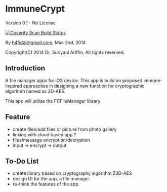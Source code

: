 ImmuneCrypt
===========
Version 0.1 - No License

<a href="https://scan.coverity.com/projects/3363">
  <img alt="Coverity Scan Build Status"
       src="https://scan.coverity.com/projects/3363/badge.svg"/>
</a>

By h4fidzi@gmail.com, Mac 2nd, 2014

Copyright(C) 2014 Dr. Suriyani Ariffin. All rights reserved.

Introduction
------------
A file manager apps for iOS device. This app is build on proposed immune-inspired approaches in designing a new function for cryptographic algorithm named as 3D-AES.

This app will utilize the FCFileManager library.

Feature
-------
- create files/add files or picture from photo gallery
- linking with cloud based app ?
- files/message encryption/decryption
- input -> encrypt -> output


To-Do List
----------
- create library based on cryptography algorithm Z3D-AES
- design UI for the app, a file manager.
- re-think the features of the app.
